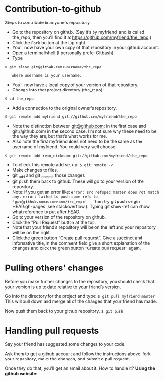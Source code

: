 # Contribution-to-github
Steps to contribute in anyone's repository

- Go to the repository on github. (Say it’s by myfriend, and is called the_repo, then you’ll find it at https://github.com/myfriend/the_repo.) <br />
- Click the `Fork` button at the top right.
- You’ll now have your own copy of that repository in your github account.
- Open a terminal/shell.(I personally prefer Gitbash).
- Type
````
$ git clone git@github.com:username/the_repo
````
       where username is your username.
- You’ll now have a local copy of your version of that repository.
- Change into that project directory (the_repo):
````
$ cd the_repo 
````
- Add a connection to the original owner’s repository.
```
$ git remote add myfriend git://github.com/myfriend/the_repo
```
- Note the distinction between git@github.com: in the first case and git://github.com/ in the second case. I’m not sure why these need to be the way they are, but that’s what works for me.
- Also note the first myfriend does not need to be the same as the username of myfriend. You could very well choose:
```
$ git remote add repo_nickname git://github.com/myfriend/the_repo
```
- To check this remote add set up:
``
$ git remote -v ``
- Make changes to files.
- git <sub>add</sub> and git <sub>commit</sub> those changes
- git push them back to github. These will go to your version of the repository.
- Note: if you get an error like:
``error: src refspec master does not match any.
error: failed to push some refs to 'git@github.com:username/the_repo' 
``
Then try git push origin HEAD:gh-pages (see stackoverflow.). Typing git show-ref can show what reference to put after HEAD.
- Go to your version of the repository on github.
- Click the “Pull Request” button at the top.
- Note that your friend’s repository will be on the left and your repository will be on the right.
- Click the green button “Create pull request”. Give a succinct and informative title, in the comment field give a short explanation of the changes and click the green button “Create pull request” again.
# Pulling others’ changes
Before you make further changes to the repository, you should check that your version is up to date relative to your friend’s version.

Go into the directory for the project and type:
``$ git pull myfriend master``
This will pull down and merge all of the changes that your friend has made.

Now push them back to your github repository.
``$ git push``

# Handling pull requests
Say your friend has suggested some changes to your code.

Ask them to get a github account and follow the instructions above: fork your repository, make the changes, and submit a pull request.<br />

Once they do that, you’ll get an email about it. How to handle it?
<b>Using the github website:</b>
